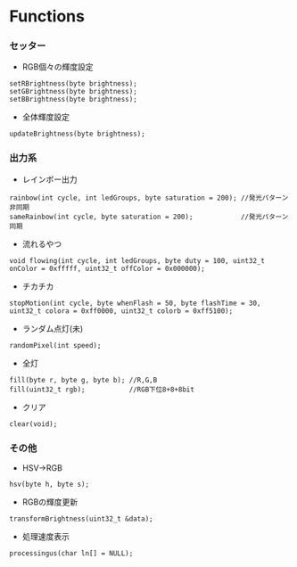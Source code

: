 # Functions

### セッター
- RGB個々の輝度設定
```
setRBrightness(byte brightness);
setGBrightness(byte brightness);
setBBrightness(byte brightness);
```

- 全体輝度設定
```
updateBrightness(byte brightness);
```

### 出力系
- レインボー出力
```
rainbow(int cycle, int ledGroups, byte saturation = 200); //発光パターン非同期
sameRainbow(int cycle, byte saturation = 200);            //発光パターン同期
```

- 流れるやつ
```
void flowing(int cycle, int ledGroups, byte duty = 100, uint32_t onColor = 0xfffff, uint32_t offColor = 0x000000);
```

- チカチカ
```
stopMotion(int cycle, byte whenFlash = 50, byte flashTime = 30, uint32_t colora = 0xff0000, uint32_t colorb = 0xff5100);
```

- ランダム点灯(未)
```
randomPixel(int speed);
```

- 全灯
```
fill(byte r, byte g, byte b); //R,G,B
fill(uint32_t rgb);           //RGB下位8+8+8bit
```

- クリア
```
clear(void);
```

### その他
- HSV->RGB
```
hsv(byte h, byte s);
```

- RGBの輝度更新
```
transformBrightness(uint32_t &data);
```

- 処理速度表示
```
processingus(char ln[] = NULL);
```
